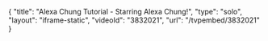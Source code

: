 {
    "title": "Alexa Chung Tutorial - Starring Alexa Chung!",
    "type": "solo",
    "layout": "iframe-static",
    "videoId": "3832021",
    "url": "\/tvpembed\/3832021"
}